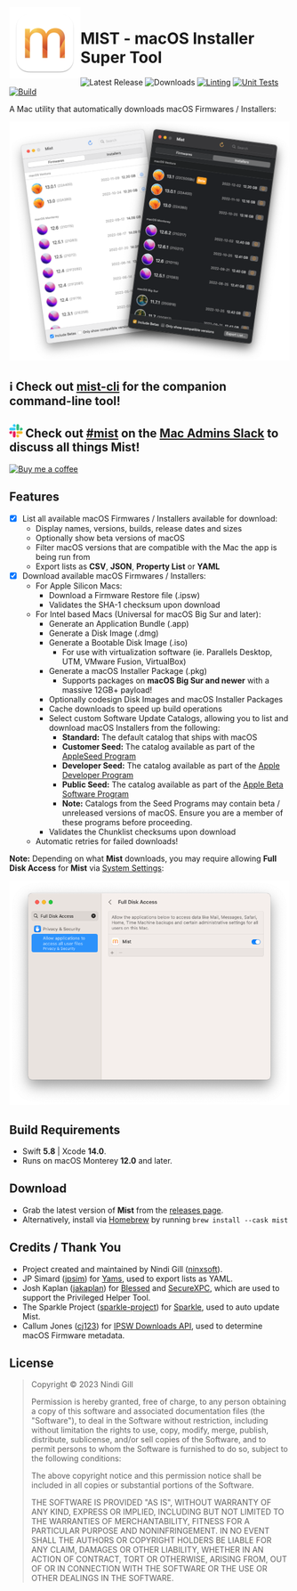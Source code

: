<!-- markdownlint-disable-next-line first-line-heading no-inline-html  -->
<img align="left" width="128" height="128" src="README%20Resources/App%20Icon.png" alt="App Icon">

# MIST - macOS Installer Super Tool

![Latest Release](https://img.shields.io/github/v/release/ninxsoft/Mist?display_name=tag&label=Latest%20Release&sort=semver) ![Downloads](https://img.shields.io/github/downloads/ninxsoft/Mist/total?label=Downloads) [![Linting](https://github.com/ninxsoft/Mist/actions/workflows/linting.yml/badge.svg)](https://github.com/ninxsoft/Mist/actions/workflows/linting.yml) [![Unit Tests](https://github.com/ninxsoft/Mist/actions/workflows/unit_tests.yml/badge.svg)](https://github.com/ninxsoft/Mist/actions/workflows/unit_tests.yml) [![Build](https://github.com/ninxsoft/Mist/actions/workflows/build.yml/badge.svg)](https://github.com/ninxsoft/Mist/actions/workflows/build.yml)

A Mac utility that automatically downloads macOS Firmwares / Installers:

![Example Screenshot](README%20Resources/Example.png)

<!-- markdownlint-disable no-trailing-punctuation -->

## :information_source: Check out [mist-cli](https://github.com/ninxsoft/mist-cli) for the companion command-line tool!

## ![Slack](README%20Resources/Slack.png) Check out [#mist](https://macadmins.slack.com/archives/CF0CFM5B7) on the [Mac Admins Slack](https://macadmins.slack.com) to discuss all things Mist!

<!-- markdownlint-enable no-trailing-punctuation -->
<!-- markdownlint-disable no-inline-html -->

<a href="https://www.buymeacoffee.com/ninxsoft"><img width="214" height="60" src="https://cdn.buymeacoffee.com/buttons/v2/default-yellow.png" alt="Buy me a coffee"></a>

<!-- markdownlint-enable no-inline-html -->

## Features

- [x] List all available macOS Firmwares / Installers available for download:
  - Display names, versions, builds, release dates and sizes
  - Optionally show beta versions of macOS
  - Filter macOS versions that are compatible with the Mac the app is being run from
  - Export lists as **CSV**, **JSON**, **Property List** or **YAML**
- [x] Download available macOS Firmwares / Installers:
  - For Apple Silicon Macs:
    - Download a Firmware Restore file (.ipsw)
    - Validates the SHA-1 checksum upon download
  - For Intel based Macs (Universal for macOS Big Sur and later):
    - Generate an Application Bundle (.app)
    - Generate a Disk Image (.dmg)
    - Generate a Bootable Disk Image (.iso)
      - For use with virtualization software (ie. Parallels Desktop, UTM, VMware Fusion, VirtualBox)
    - Generate a macOS Installer Package (.pkg)
      - Supports packages on **macOS Big Sur and newer** with a massive 12GB+ payload!
    - Optionally codesign Disk Images and macOS Installer Packages
    - Cache downloads to speed up build operations
    - Select custom Software Update Catalogs, allowing you to list and download macOS Installers from the following:
      - **Standard:** The default catalog that ships with macOS
      - **Customer Seed:** The catalog available as part of the [AppleSeed Program](https://appleseed.apple.com/)
      - **Developer Seed:** The catalog available as part of the [Apple Developer Program](https://developer.apple.com/programs/)
      - **Public Seed:** The catalog available as part of the [Apple Beta Software Program](https://beta.apple.com/)
      - **Note:** Catalogs from the Seed Programs may contain beta / unreleased versions of macOS. Ensure you are a member of these programs before proceeding.
    - Validates the Chunklist checksums upon download
  - Automatic retries for failed downloads!

**Note:** Depending on what **Mist** downloads, you may require allowing **Full Disk Access** for **Mist** via [System Settings](https://support.apple.com/en-us/guide/mac-help/mh15217/13.0/mac/13.0):

![Full Disk Access](README%20Resources/Full%20Disk%20Access.png)

## Build Requirements

- Swift **5.8** | Xcode **14.0**.
- Runs on macOS Monterey **12.0** and later.

## Download

- Grab the latest version of **Mist** from the [releases page](https://github.com/ninxsoft/Mist/releases).
- Alternatively, install via [Homebrew](https://brew.sh) by running `brew install --cask mist`

## Credits / Thank You

- Project created and maintained by Nindi Gill ([ninxsoft](https://github.com/ninxsoft)).
- JP Simard ([jpsim](https://github.com/jpsim)) for [Yams](https://github.com/jpsim/Yams), used to export lists as YAML.
- Josh Kaplan ([jakaplan](https://github.com/jakaplan)) for [Blessed](https://github.com/trilemma-dev/Blessed) and [SecureXPC](https://github.com/trilemma-dev/SecureXPC), which are used to support the Privileged Helper Tool.
- The Sparkle Project ([sparkle-project](https://github.com/sparkle-project)) for [Sparkle](https://github.com/sparkle-project/Sparkle), used to auto update Mist.
- Callum Jones ([cj123](https://github.com/cj123)) for [IPSW Downloads API](https://ipswdownloads.docs.apiary.io), used to determine macOS Firmware metadata.

## License

> Copyright © 2023 Nindi Gill
>
> Permission is hereby granted, free of charge, to any person obtaining a copy
> of this software and associated documentation files (the "Software"), to deal
> in the Software without restriction, including without limitation the rights
> to use, copy, modify, merge, publish, distribute, sublicense, and/or sell
> copies of the Software, and to permit persons to whom the Software is
> furnished to do so, subject to the following conditions:
>
> The above copyright notice and this permission notice shall be included in all
> copies or substantial portions of the Software.
>
> THE SOFTWARE IS PROVIDED "AS IS", WITHOUT WARRANTY OF ANY KIND, EXPRESS OR
> IMPLIED, INCLUDING BUT NOT LIMITED TO THE WARRANTIES OF MERCHANTABILITY,
> FITNESS FOR A PARTICULAR PURPOSE AND NONINFRINGEMENT. IN NO EVENT SHALL THE
> AUTHORS OR COPYRIGHT HOLDERS BE LIABLE FOR ANY CLAIM, DAMAGES OR OTHER
> LIABILITY, WHETHER IN AN ACTION OF CONTRACT, TORT OR OTHERWISE, ARISING FROM,
> OUT OF OR IN CONNECTION WITH THE SOFTWARE OR THE USE OR OTHER DEALINGS IN THE
> SOFTWARE.
